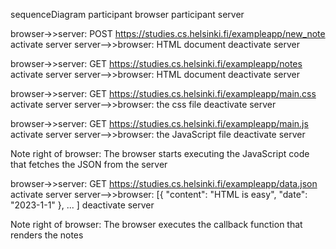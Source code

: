 <!-- 
Instuction
Create a similar diagram depicting the situation where the user creates a new note on the page https://studies.cs.helsinki.fi/exampleapp/notes by writing something into the text field and clicking the Save button.
-->

sequenceDiagram
  participant browser
  participant server

  browser->>server: POST https://studies.cs.helsinki.fi/exampleapp/new_note
  activate server
  server-->>browser: HTML document
  deactivate server

  browser->>server: GET https://studies.cs.helsinki.fi/exampleapp/notes
  activate server
  server-->>browser: HTML document
  deactivate server

  browser->>server: GET https://studies.cs.helsinki.fi/exampleapp/main.css
  activate server
  server-->>browser: the css file
  deactivate server

  browser->>server: GET https://studies.cs.helsinki.fi/exampleapp/main.js
  activate server
  server-->>browser: the JavaScript file
  deactivate server

  Note right of browser: The browser starts executing the JavaScript code that fetches the JSON from the server

  browser->>server: GET https://studies.cs.helsinki.fi/exampleapp/data.json
  activate server
  server-->>browser: [{ "content": "HTML is easy", "date": "2023-1-1" }, ... ]
  deactivate server

  Note right of browser: The browser executes the callback function that renders the notes

